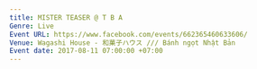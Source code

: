 ```yaml
---
title: MISTER TEASER @ T B A
Genre: Live
Event URL: https://www.facebook.com/events/662365460633606/
Venue: Wagashi House - 和菓子ハウス /// Bánh ngọt Nhật Bản
Event date: 2017-08-11 07:00:00 +07:00
---
```


